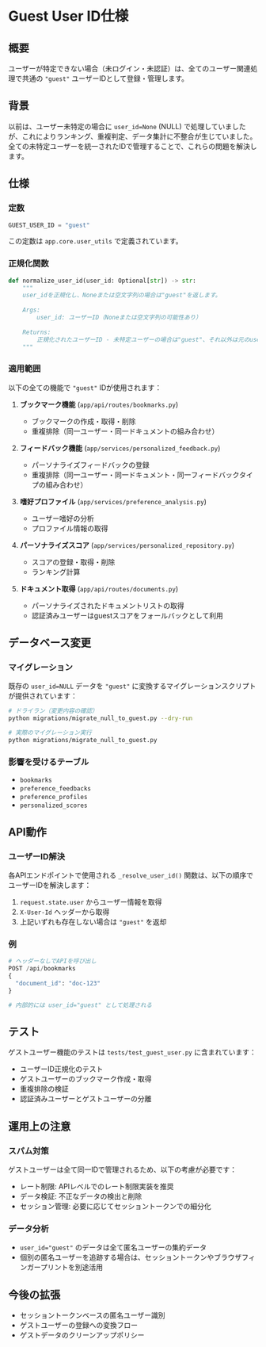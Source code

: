 # Guest User ID仕様

## 概要

ユーザーが特定できない場合（未ログイン・未認証）は、全てのユーザー関連処理で共通の `"guest"` ユーザーIDとして登録・管理します。

## 背景

以前は、ユーザー未特定の場合に `user_id=None` (NULL) で処理していましたが、これによりランキング、重複判定、データ集計に不整合が生じていました。全ての未特定ユーザーを統一されたIDで管理することで、これらの問題を解決します。

## 仕様

### 定数

```python
GUEST_USER_ID = "guest"
```

この定数は `app.core.user_utils` で定義されています。

### 正規化関数

```python
def normalize_user_id(user_id: Optional[str]) -> str:
    """
    user_idを正規化し、Noneまたは空文字列の場合は"guest"を返します。
    
    Args:
        user_id: ユーザーID（Noneまたは空文字列の可能性あり）
        
    Returns:
        正規化されたユーザーID - 未特定ユーザーの場合は"guest"、それ以外は元のuser_id
    """
```

### 適用範囲

以下の全ての機能で `"guest"` IDが使用されます：

1. **ブックマーク機能** (`app/api/routes/bookmarks.py`)
   - ブックマークの作成・取得・削除
   - 重複排除（同一ユーザー・同一ドキュメントの組み合わせ）

2. **フィードバック機能** (`app/services/personalized_feedback.py`)
   - パーソナライズフィードバックの登録
   - 重複排除（同一ユーザー・同一ドキュメント・同一フィードバックタイプの組み合わせ）

3. **嗜好プロファイル** (`app/services/preference_analysis.py`)
   - ユーザー嗜好の分析
   - プロファイル情報の取得

4. **パーソナライズスコア** (`app/services/personalized_repository.py`)
   - スコアの登録・取得・削除
   - ランキング計算

5. **ドキュメント取得** (`app/api/routes/documents.py`)
   - パーソナライズされたドキュメントリストの取得
   - 認証済みユーザーはguestスコアをフォールバックとして利用

## データベース変更

### マイグレーション

既存の `user_id=NULL` データを `"guest"` に変換するマイグレーションスクリプトが提供されています：

```bash
# ドライラン（変更内容の確認）
python migrations/migrate_null_to_guest.py --dry-run

# 実際のマイグレーション実行
python migrations/migrate_null_to_guest.py
```

### 影響を受けるテーブル

- `bookmarks`
- `preference_feedbacks`
- `preference_profiles`
- `personalized_scores`

## API動作

### ユーザーID解決

各APIエンドポイントで使用される `_resolve_user_id()` 関数は、以下の順序でユーザーIDを解決します：

1. `request.state.user` からユーザー情報を取得
2. `X-User-Id` ヘッダーから取得
3. 上記いずれも存在しない場合は `"guest"` を返却

### 例

```python
# ヘッダーなしでAPIを呼び出し
POST /api/bookmarks
{
  "document_id": "doc-123"
}

# 内部的には user_id="guest" として処理される
```

## テスト

ゲストユーザー機能のテストは `tests/test_guest_user.py` に含まれています：

- ユーザーID正規化のテスト
- ゲストユーザーのブックマーク作成・取得
- 重複排除の検証
- 認証済みユーザーとゲストユーザーの分離

## 運用上の注意

### スパム対策

ゲストユーザーは全て同一IDで管理されるため、以下の考慮が必要です：

- レート制限: APIレベルでのレート制限実装を推奨
- データ検証: 不正なデータの検出と削除
- セッション管理: 必要に応じてセッショントークンでの細分化

### データ分析

- `user_id="guest"` のデータは全て匿名ユーザーの集約データ
- 個別の匿名ユーザーを追跡する場合は、セッショントークンやブラウザフィンガープリントを別途活用

## 今後の拡張

- セッショントークンベースの匿名ユーザー識別
- ゲストユーザーの登録への変換フロー
- ゲストデータのクリーンアップポリシー
